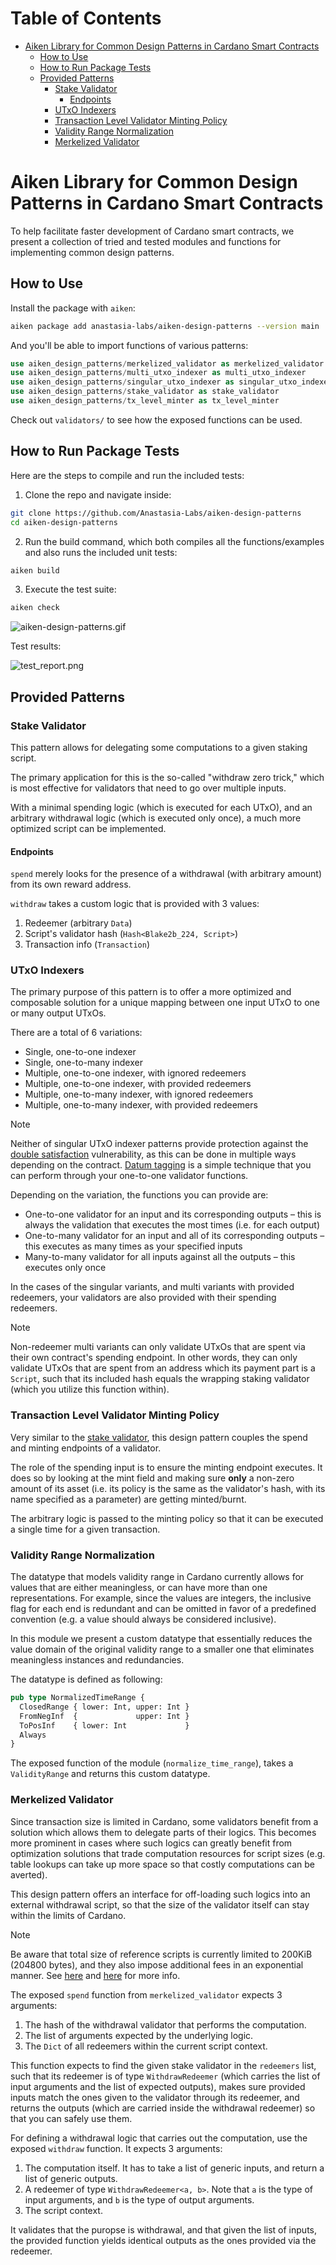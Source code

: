# Table of Contents

<!-- vim-markdown-toc GFM -->

* [Aiken Library for Common Design Patterns in Cardano Smart Contracts](#aiken-library-for-common-design-patterns-in-cardano-smart-contracts)
    * [How to Use](#how-to-use)
    * [How to Run Package Tests](#how-to-run-package-tests)
    * [Provided Patterns](#provided-patterns)
        * [Stake Validator](#stake-validator)
            * [Endpoints](#endpoints)
        * [UTxO Indexers](#utxo-indexers)
        * [Transaction Level Validator Minting Policy](#transaction-level-validator-minting-policy)
        * [Validity Range Normalization](#validity-range-normalization)
        * [Merkelized Validator](#merkelized-validator)

<!-- vim-markdown-toc -->

# Aiken Library for Common Design Patterns in Cardano Smart Contracts

To help facilitate faster development of Cardano smart contracts, we present a
collection of tried and tested modules and functions for implementing common
design patterns.

## How to Use

Install the package with `aiken`:

```bash
aiken package add anastasia-labs/aiken-design-patterns --version main
```

And you'll be able to import functions of various patterns:

```rs
use aiken_design_patterns/merkelized_validator as merkelized_validator
use aiken_design_patterns/multi_utxo_indexer as multi_utxo_indexer
use aiken_design_patterns/singular_utxo_indexer as singular_utxo_indexer
use aiken_design_patterns/stake_validator as stake_validator
use aiken_design_patterns/tx_level_minter as tx_level_minter
```

Check out `validators/` to see how the exposed functions can be used.

## How to Run Package Tests

Here are the steps to compile and run the included tests:

1. Clone the repo and navigate inside:

```bash
git clone https://github.com/Anastasia-Labs/aiken-design-patterns
cd aiken-design-patterns
```

2. Run the build command, which both compiles all the functions/examples and
   also runs the included unit tests:

```sh
aiken build
```

3. Execute the test suite:

```sh
aiken check
```

![aiken-design-patterns.gif](/assets/images/aiken-design-patterns.gif)

Test results:

![test_report.png](/assets/images/test_report.png)

## Provided Patterns

### Stake Validator

This pattern allows for delegating some computations to a given staking script.

The primary application for this is the so-called "withdraw zero trick," which
is most effective for validators that need to go over multiple inputs.

With a minimal spending logic (which is executed for each UTxO), and an
arbitrary withdrawal logic (which is executed only once), a much more optimized
script can be implemented.

#### Endpoints

`spend` merely looks for the presence of a withdrawal (with arbitrary amount)
from its own reward address.

`withdraw` takes a custom logic that is provided with 3 values:

  1. Redeemer (arbitrary `Data`)
  2. Script's validator hash (`Hash<Blake2b_224, Script>`)
  3. Transaction info (`Transaction`)

### UTxO Indexers

The primary purpose of this pattern is to offer a more optimized and composable
solution for a unique mapping between one input UTxO to one or many output
UTxOs.

There are a total of 6 variations:
- Single, one-to-one indexer
- Single, one-to-many indexer
- Multiple, one-to-one indexer, with ignored redeemers
- Multiple, one-to-one indexer, with provided redeemers
- Multiple, one-to-many indexer, with ignored redeemers
- Multiple, one-to-many indexer, with provided redeemers

> [!NOTE]
> Neither of singular UTxO indexer patterns provide protection against the
> [double satisfaction](https://github.com/Plutonomicon/plutonomicon/blob/b6906173c3f98fb5d7b40fd206f9d6fe14d0b03b/vulnerabilities.md#double-satisfaction)
> vulnerability, as this can be done in multiple ways depending on the contract.
> [Datum tagging](https://github.com/Plutonomicon/plutonomicon/blob/b6906173c3f98fb5d7b40fd206f9d6fe14d0b03b/vulnerabilities.md#solution-2) is
> a simple technique that you can perform through your one-to-one validator
> functions.

Depending on the variation, the functions you can provide are:
- One-to-one validator for an input and its corresponding outputs – this is
  always the validation that executes the most times (i.e. for each output)
- One-to-many validator for an input and all of its corresponding outputs – this
  executes as many times as your specified inputs
- Many-to-many validator for all inputs against all the outputs – this executes
  only once

In the cases of the singular variants, and multi variants with provided
redeemers, your validators are also provided with their spending redeemers.

> [!NOTE]
> Non-redeemer multi variants can only validate UTxOs that are spent via their
> own contract's spending endpoint. In other words, they can only validate UTxOs
> that are spent from an address which its payment part is a `Script`, such that
> its included hash equals the wrapping staking validator (which you utilize
> this function within).

### Transaction Level Validator Minting Policy

Very similar to the [stake validator](#stake-validator), this design pattern
couples the spend and minting endpoints of a validator.

The role of the spending input is to ensure the minting endpoint executes. It
does so by looking at the mint field and making sure **only** a non-zero amount
of its asset (i.e. its policy is the same as the validator's hash, with its name
specified as a parameter) are getting minted/burnt.

The arbitrary logic is passed to the minting policy so that it can be executed
a single time for a given transaction.

### Validity Range Normalization

The datatype that models validity range in Cardano currently allows for values
that are either meaningless, or can have more than one representations. For
example, since the values are integers, the inclusive flag for each end is
redundant and can be omitted in favor of a predefined convention (e.g. a value
should always be considered inclusive).

In this module we present a custom datatype that essentially reduces the value
domain of the original validity range to a smaller one that eliminates
meaningless instances and redundancies.

The datatype is defined as following:

```rs
pub type NormalizedTimeRange {
  ClosedRange { lower: Int, upper: Int }
  FromNegInf  {             upper: Int }
  ToPosInf    { lower: Int             }
  Always
}
```

The exposed function of the module (`normalize_time_range`), takes a
`ValidityRange` and returns this custom datatype.

### Merkelized Validator

Since transaction size is limited in Cardano, some validators benefit from a
solution which allows them to delegate parts of their logics. This becomes more
prominent in cases where such logics can greatly benefit from optimization
solutions that trade computation resources for script sizes (e.g. table
lookups can take up more space so that costly computations can be averted).

This design pattern offers an interface for off-loading such logics into an
external withdrawal script, so that the size of the validator itself can stay
within the limits of Cardano.

> [!NOTE]
> Be aware that total size of reference scripts is currently limited to 200KiB
> (204800 bytes), and they also impose additional fees in an exponential manner.
> See [here](https://github.com/IntersectMBO/cardano-ledger/issues/3952) and [here](https://github.com/CardanoSolutions/ogmios/releases/tag/v6.5.0) for
> more info.

The exposed `spend` function from `merkelized_validator` expects 3 arguments:

1. The hash of the withdrawal validator that performs the computation.
2. The list of arguments expected by the underlying logic.
3. The `Dict` of all redeemers within the current script context.

This function expects to find the given stake validator in the `redeemers` list,
such that its redeemer is of type `WithdrawRedeemer` (which carries the list of
input arguments and the list of expected outputs), makes sure provided inputs
match the ones given to the validator through its redeemer, and returns the
outputs (which are carried inside the withdrawal redeemer) so that you can
safely use them.

For defining a withdrawal logic that carries out the computation, use the
exposed `withdraw` function. It expects 3 arguments:

1. The computation itself. It has to take a list of generic inputs, and return
   a list of generic outputs.
2. A redeemer of type `WithdrawRedeemer<a, b>`. Note that `a` is the type of
   input arguments, and `b` is the type of output arguments.
3. The script context.

It validates that the puropse is withdrawal, and that given the list of inputs,
the provided function yields identical outputs as the ones provided via the
redeemer.
